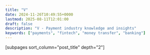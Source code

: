```yaml
---
title: "V"
date: 2024-11-26T10:49:55+0000
lastmod: 2025-08-11T12:01:00
draft: false
description: "V - Payment industry knowledge and insights"
keywords: ["payments", "fintech", "money transfer", "banking"]
---
```


[subpages sort_column="post_title" depth="2"]